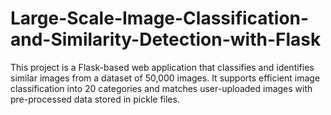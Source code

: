 # Large-Scale-Image-Classification-and-Similarity-Detection-with-Flask
This project is a Flask-based web application that classifies and identifies similar images from a dataset of 50,000 images. It supports efficient image classification into 20 categories and matches user-uploaded images with pre-processed data stored in pickle files.
